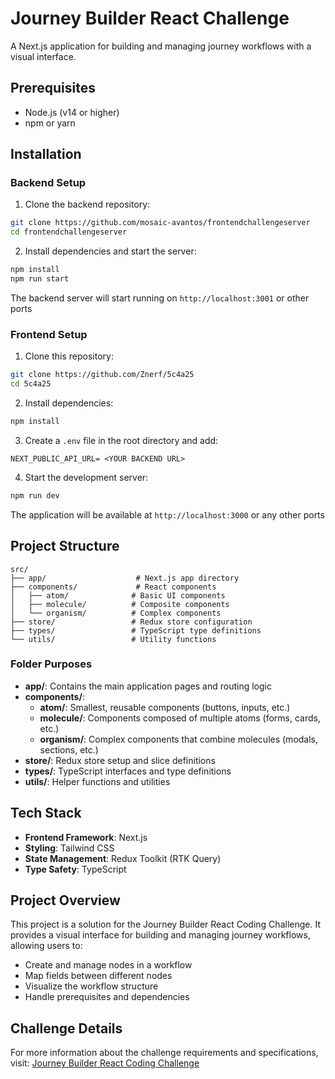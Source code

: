 # Journey Builder React Challenge

A Next.js application for building and managing journey workflows with a visual interface.

## Prerequisites

- Node.js (v14 or higher)
- npm or yarn

## Installation

### Backend Setup

1. Clone the backend repository:
```bash
git clone https://github.com/mosaic-avantos/frontendchallengeserver
cd frontendchallengeserver
```

2. Install dependencies and start the server:
```bash
npm install
npm run start
```

The backend server will start running on `http://localhost:3001` or other ports

### Frontend Setup

1. Clone this repository:
```bash
git clone https://github.com/Znerf/5c4a25
cd 5c4a25
```

2. Install dependencies:
```bash
npm install
```

3. Create a `.env` file in the root directory and add:
```
NEXT_PUBLIC_API_URL= <YOUR BACKEND URL>
```

4. Start the development server:
```bash
npm run dev
```

The application will be available at `http://localhost:3000` or any other ports

## Project Structure

```
src/
├── app/                    # Next.js app directory
├── components/             # React components
│   ├── atom/              # Basic UI components
│   ├── molecule/          # Composite components
│   └── organism/          # Complex components
├── store/                 # Redux store configuration
├── types/                 # TypeScript type definitions
└── utils/                 # Utility functions
```

### Folder Purposes

- **app/**: Contains the main application pages and routing logic
- **components/**: 
  - **atom/**: Smallest, reusable components (buttons, inputs, etc.)
  - **molecule/**: Components composed of multiple atoms (forms, cards, etc.)
  - **organism/**: Complex components that combine molecules (modals, sections, etc.)
- **store/**: Redux store setup and slice definitions
- **types/**: TypeScript interfaces and type definitions
- **utils/**: Helper functions and utilities

## Tech Stack

- **Frontend Framework**: Next.js
- **Styling**: Tailwind CSS
- **State Management**: Redux Toolkit (RTK Query)
- **Type Safety**: TypeScript

## Project Overview

This project is a solution for the Journey Builder React Coding Challenge. It provides a visual interface for building and managing journey workflows, allowing users to:

- Create and manage nodes in a workflow
- Map fields between different nodes
- Visualize the workflow structure
- Handle prerequisites and dependencies

## Challenge Details

For more information about the challenge requirements and specifications, visit:
[Journey Builder React Coding Challenge](https://fluttering-atmosphere-1b5.notion.site/Journey-Builder-React-Coding-Challenge-190d5fe264fa80cba39ec21afc6d42ec)
